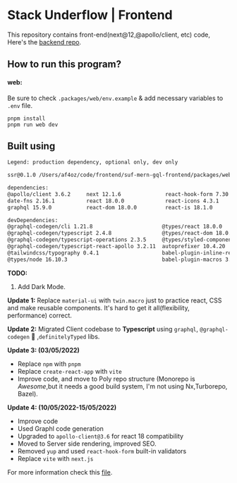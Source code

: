 # Stack Underflow | Frontend

This repository contains front-end(next@12,@apollo/client, etc) code, Here's the [backend repo](https://github.com/af4oz/suf-mern-gql-backend).

## How to run this program?

#### web:

Be sure to check `.packages/web/env.example` & add necessary variables to `.env` file.

```
pnpm install
pnpm run web dev
```

## Built using

```sh
Legend: production dependency, optional only, dev only

ssr@0.1.0 /Users/af4oz/code/frontend/suf-mern-gql-frontend/packages/web (PRIVATE)

dependencies:
@apollo/client 3.6.2     next 12.1.6              react-hook-form 7.30.0   styled-components 5.3.5
date-fns 2.16.1          react 18.0.0             react-icons 4.3.1        web-vitals 2.1.4
graphql 15.9.0           react-dom 18.0.0         react-is 18.1.0

devDependencies:
@graphql-codegen/cli 1.21.8                      @types/react 18.0.0                              eslint 8.17.0
@graphql-codegen/typescript 2.4.8                @types/react-dom 18.0.0                          eslint-config-next 12.1.6
@graphql-codegen/typescript-operations 2.3.5     @types/styled-components 5.1.15                  postcss 8.4.49
@graphql-codegen/typescript-react-apollo 3.2.11  autoprefixer 10.4.20                             tailwindcss 2.2.19
@tailwindcss/typography 0.4.1                    babel-plugin-inline-react-svg 2.0.1              twin.macro 2.8.2
@types/node 16.10.3                              babel-plugin-macros 3.1.0                        typescript 4.7.3
```

**TODO:**

1. Add Dark Mode.

**Update 1:** Replace `material-ui` with `twin.macro` just to practice react, CSS and make reusable components. It's hard to get it all(flexibility, performance) correct.

**Update 2:** Migrated Client codebase to **Typescript** using `graphql`, `@graphql-codegen` 💚 ,`definitelyTyped` libs.

**Update 3: (03/05/2022)**

- Replace `npm` with `pnpm`
- Replace `create-react-app` with `vite`
- Improve code, and move to Poly repo structure (Monorepo is _Awesome_,but it needs a good build system, I'm not using Nx,Turborepo, Bazel).

**Update 4: (10/05/2022-15/05/2022)**

- Improve code
- Used Graphl code generation
- Upgraded to `apollo-client@3.6` for react 18 compatibility
- Moved to Server side rendering, improved SEO.
- Removed `yup` and used `react-hook-form` built-in validators
- Replace `vite` with `next.js`

For more information check this [file](./open-source.json).
